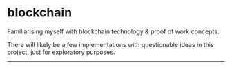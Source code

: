 # blockchain

Familiarising myself with blockchain technology &amp; proof of work concepts.

There will likely be a few implementations with questionable ideas in this project, just for exploratory purposes.

---

